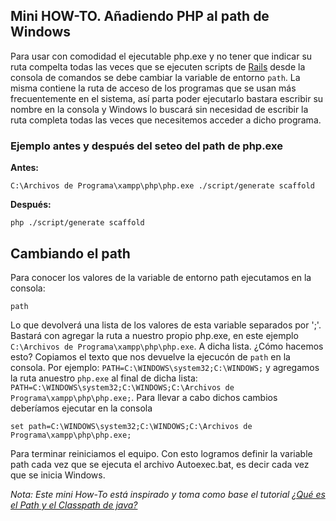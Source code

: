 Mini HOW-TO. Añadiendo PHP al path de Windows
---------------------------------------------

Para usar con comodidad el ejecutable php.exe y no tener que indicar su ruta compelta todas las veces que se ejecuten scripts de [Rails](http://www.rails.org/) desde la consola de comandos se debe cambiar la variable de entorno `path`. La misma contiene la ruta de acceso de los programas que se usan más frecuentemente en el sistema, así parta poder ejecutarlo bastara escribir su nombre en la consola y Windows lo buscará sin necesidad de escribir la ruta completa todas las veces que necesitemos acceder a dicho programa. 

### Ejemplo antes y después del seteo del path de php.exe ###

**Antes:**

    C:\Archivos de Programa\xampp\php\php.exe ./script/generate scaffold

**Después:**

    php ./script/generate scaffold

Cambiando el path
-----------------

Para conocer los valores de la variable de entorno path ejecutamos en la consola:

    path

Lo que devolverá una lista de los valores de esta variable separados por ';'. 
Bastará con agregar la ruta a nuestro propio php.exe, en este ejemplo `C:\Archivos de Programa\xampp\php\php.exe`. A dicha lista. ¿Cómo hacemos esto?
Copiamos el texto que nos devuelve la ejecucón de `path` en la consola. Por ejemplo:
`PATH=C:\WINDOWS\system32;C:\WINDOWS;` y agregamos la ruta anuestro `php.exe` al final de dicha lista:
`PATH=C:\WINDOWS\system32;C:\WINDOWS;C:\Archivos de Programa\xampp\php\php.exe;`.
Para llevar a cabo dichos cambios deberíamos ejecutar en la consola

    set path=C:\WINDOWS\system32;C:\WINDOWS;C:\Archivos de Programa\xampp\php\php.exe;

Para terminar reiniciamos el equipo. Con esto logramos definir la variable path cada vez que se ejecuta el archivo Autoexec.bat, es decir cada vez que se inicia Windows.

*Nota:
Este mini How-To está inspirado y toma como base el tutorial [¿Qué es el Path y el Classpath de java?](http://www.webtaller.com/construccion/lenguajes/java/lecciones/que-es-path-classpath-java.php)*